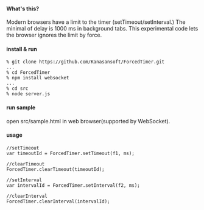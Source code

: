#### What's this?

Modern browsers have a limit to the timer (setTimeout/setInterval.)
The minimal of delay is 1000 ms in background tabs.
This experimental code lets the browser ignores the limit by force.

#### install & run


    % git clone https://github.com/Kanasansoft/ForcedTimer.git 
    ...
    % cd ForcedTimer
    % npm install websocket
    ...
    % cd src
    % node server.js

#### run sample

open src/sample.html in web browser(supported by WebSocket).

#### usage

    //setTimeout
    var timeoutId = ForcedTimer.setTimeout(f1, ms);

    //clearTimeout
    ForcedTimer.clearTimeout(timeoutId);

    //setInterval
    var intervalId = ForcedTimer.setInterval(f2, ms);

    //clearInterval
    ForcedTimer.clearInterval(intervalId);
